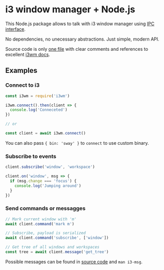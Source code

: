 # i3 window manager + Node.js

This Node.js package allows to talk with i3 window manager using [IPC interface](0).

No dependencies, no unecessary abstractions. Just simple, modern API.

Source code is only [one file](i3wm.js) with clear comments and references to
excellent [i3wm docs](1).

## Examples

### Connect to i3

```js
const i3wm = require('i3wm')

i3wm.connect().then(client => {
  console.log('Conneceted')
})

// or

const client = await i3wm.connect()
```

You can also pass `{ bin: 'sway' }` to `connect` to use custom binary.

### Subscribe to events

```js
client.subscribe('window', 'workspace')

client.on('window', msg => {
  if (msg.change === 'focus') {
    console.log('Jumping around')
  }
})
```

### Send commands or messagges

```js
// Mark current window with 'm'
await client.command('mark m')

// Subscribe, payload is serialized
await client.command('subscribe', ['window'])

// Get tree of all windows and workspaces
const tree = await client.message('get_tree')
```

Possible messages can be found in [source code](i3wm.js) and `man i3-msg`.

[0]: https://i3wm.org/docs/ipc.html
[1]: https://i3wm.org/docs/
